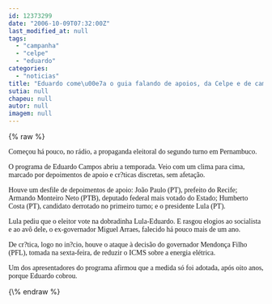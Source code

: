 ```yaml
---
id: 12373299
date: "2006-10-09T07:32:00Z"
last_modified_at: null
tags:
  - "campanha"
  - "celpe"
  - "eduardo"
categories:
  - "noticias"
title: "Eduardo come\u00e7a o guia falando de apoios, da Celpe e de campanha \u201csem \u00f3dio???"
sutia: null
chapeu: null
autor: null
imagem: null
---
```

{\% raw %}
<p><P><FONT face=Verdana>Começou há pouco, no rádio, a propaganda eleitoral do segundo turno em Pernambuco.</FONT></P></p>
<p><P><FONT face=Verdana>O programa de Eduardo Campos abriu a temporada. Veio com um clima para cima, marcado por depoimentos de apoio e cr?ticas discretas, sem afetação.</FONT></P></p>
<p><P><FONT face=Verdana>Houve um desfile de depoimentos de apoio: João Paulo (PT), prefeito do Recife; Armando Monteiro Neto (PTB), deputado federal mais votado do Estado; Humberto Costa (PT), candidato derrotado no primeiro turno; e o presidente Lula (PT).</FONT></P></p>
<p><P><FONT face=Verdana>Lula pediu que o eleitor vote na dobradinha Lula-Eduardo. E rasgou elogios ao socialista e ao avô dele, o ex-governador Miguel Arraes, falecido há pouco mais de um ano.</FONT></P></p>
<p><P><FONT face=Verdana>De cr?tica, logo no in?cio, houve o ataque à decisão do governador Mendonça Filho (PFL), tomada na sexta-feira, de reduzir o ICMS sobre a energia elétrica.</FONT></P></p>
<p><P><FONT face=Verdana>Um dos apresentadores do programa afirmou que a medida só foi adotada, após oito anos, porque Eduardo cobrou.</FONT></P> </p>
{\% endraw %}